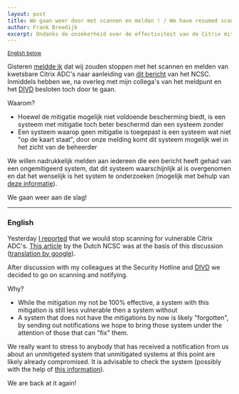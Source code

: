 ```yaml
---
layout: post
title: We gaan weer door met scannen en melden ! / We have resumed scanning and notifying !
author: Frank Breedijk
excerpt: Ondanks de onzekerheid over de effectiviteit van de Citrix mitigatie gaan wij door met scannen en melden, lees hier waaarom. / Even tought the effectiveness of the mitigation is unknown we are continuing our Citrix scanning and notification efforts. Read why.
---
```

<small>[English below](#english)</small>

Gisteren [meldde ik](/2020/01/16/Terug-bij-af/) dat wij zouden stoppen met het scannen en melden van kwetsbare Citrix ADC's naar aanleiding van [dit bericht](https://www.ncsc.nl/actueel/nieuws/2020/januari/16/door-citrix-geadviseerde-mitigerende-maatregelen-niet-altijd-effectief) van het NCSC. Inmiddels hebben we, na overleg met mijn collega's van het meldpunt en het [DIVD](https://www.divd.nl) besloten toch door te gaan.

Waarom?
* Hoewel de mitigatie mogelijk niet voldoende bescherming biedt, is een systeem met mitigatie toch beter beschermd dan een systeem zonder
* Een systeem waarop geen mitigatie is toegepast is een systeem wat niet "op de kaart staat", door onze melding komt dit systeem mogelijk wel in het zicht van de beheerder

We willen nadrukkelijk melden aan iedereen die een bericht heeft gehad van een ongemitigeerd system, dat dit systeem waarschijnlijk al is overgenomen en dat het wenselijk is het system te onderzoeken (mogelijk met behulp van [deze informatie](/2020/01/15/How-to-check-your-Citrix-gateway/)).

We gaan weer aan de slag! 

<hr>

### <a name="english"></a>English

Yesterday [I reported](/2020/01/16/Terug-bij-af/) that we would stop scanning for vulnerable Citrix ADC's. [This article](https://www.ncsc.nl/actueel/nieuws/2020/januari/16/door-citrix-geadviseerde-mitigerende-maatregelen-niet-altijd-effectief) by the Dutch NCSC was at the basis of this discussion ([translation by google](https://translate.google.com/translate?hl=&sl=auto&tl=en&u=https%3A%2F%2Fwww.ncsc.nl%2Factueel%2Fnieuws%2F2020%2Fjanuari%2F16%2Fdoor-citrix-geadviseerde-mitigerende-maatregelen-niet-altijd-effectief)). 

After discussion with my colleagues at the Security Hotline and [DIVD](https://www.divd.nl) we decided to go on scanning and notifying.

Why?
* While the mitigation my not be 100% effective, a system with this mitigation is still less vulnerable then a system without
* A system that does not have the mitigations by now is likely "forgotten", by sending out notifications we hope to bring those system under the attention of those that can "fix" them.

We really want to stress to anybody that has received a notification from us about an unmitigeted system that unmitigated systems at this point are likely already compromised. It is advisable to check the system (possibly with the help of [this information](/2020/01/15/How-to-check-your-Citrix-gateway/)).

We are back at it again!